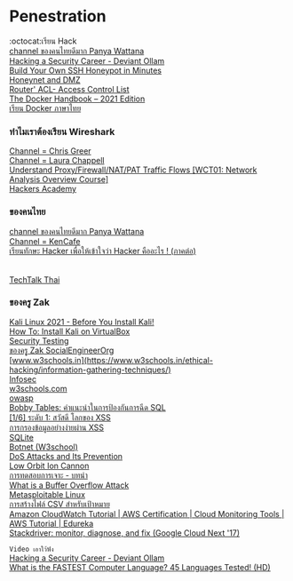 # Penestration
:octocat:เรียน Hack<br>
[channel ของคนไทยดีมาก Panya Wattana](https://www.youtube.com/user/snpanyawat/videos)<br>
[Hacking a Security Career - Deviant Ollam](https://www.youtube.com/watch?v=jZFuCYyQB6c)<br>
[Build Your Own SSH Honeypot in Minutes](https://www.youtube.com/watch?v=WomC6LRAoyo)<br>
[Honeynet and DMZ](https://www.youtube.com/watch?v=FihkG72z7MQ)<br>
[Router' ACL- Access Control List](https://www.youtube.com/watch?v=f-hialQ7ar8)<br>
[The Docker Handbook – 2021 Edition](https://www.freecodecamp.org/news/the-docker-handbook/?fbclid=IwAR1CDZT9zGPV4rqTYdIAEJFs89amKdppMOM0f409T45B21AqP2mCKBD2lWs)<br>
[เรียน Docker ภาษาไทย](https://medium.com/@qqbybdrsun/docker-101-1b87bb995558)<br>

### ทำไมเราต้องเรียน Wireshark
[Channel = Chris Greer](https://www.youtube.com/c/ChrisGreer/videos)<br>
[Channel = Laura Chappell](https://www.youtube.com/c/LauraChappellLab/videos)<br>
[Understand Proxy/Firewall/NAT/PAT Traffic Flows [WCT01: Network Analysis Overview Course]](https://www.youtube.com/watch?v=ZUIKfNX8tA4)<br>
[Hackers Academy](https://www.youtube.com/channel/UCadD7R8VxdKroR1jg8Mm31w)<br>
### ของคนไทย
[channel ของคนไทยดีมาก Panya Wattana](https://www.youtube.com/user/snpanyawat/videos)<br>
[Channel = KenCafe](https://www.youtube.com/channel/UCw7WT3Dsc9rk2arKRrQUxCw/videos)<br>
[เรียนทักษะ Hacker เพื่อให้เข้าใจว่า Hacker คืออะไร ! (ภาคต่อ)](https://www.youtube.com/watch?v=--Wjk_aTIlU)<br>
[]()<br>
[]()<br>
[TechTalk Thai](https://www.youtube.com/c/TechtalkThaiChannel/videos)<br>
### ของครู Zak
[Kali Linux 2021 - Before You Install Kali!](https://www.youtube.com/watch?v=5f6ReEjPtXI)<br>
[How To: Install Kali on VirtualBox](https://www.youtube.com/watch?v=hFd9KCjPyjA)<br>
[Security Testing](https://www.educba.com/security-testing/?fbclid=IwAR3W8_D2UgENHw1qaZVPT1wgDA7l7vIR9N7wGp1SasBRBhOzyxanrfFvD8I)<br>
[ของครุู Zak SocialEngineerOrg](https://www.youtube.com/c/SocialEngineerOrg/videos)<br>
[www.w3schools.in](https://www.w3schools.in/ethical-hacking/information-gathering-techniques/)<br>
[Infosec](https://resources.infosecinstitute.com/topic/what-is-enumeration/#gref)<br>
[w3schools.com](https://www.w3schools.com/sql/sql_injection.asp)<br>
[owasp](https://owasp.org/www-community/attacks/xss/)<br>
[Bobby Tables: คำแนะนำในการป้องกันการฉีด SQL](https://bobby-tables.com/python)<br>
[[1/6] ระดับ 1: สวัสดี โลกของ XSS](https://xss-game.appspot.com/level1)<br>
[การกรองข้อมูลอย่างง่ายผ่าน XSS](https://www.trustedsec.com/blog/simple-data-exfiltration-through-xss/?utm_campaign=Blog%20Posts&utm_content=166100905&utm_medium=social&utm_source=twitter&hss_channel=tw-403811306&fbclid=IwAR3Mx7LORx5EEx5GYdW3qvNrz3ZDMC8d6C5xyVjUGxkxthrCdfH1rUBpPzY)<br>
[SQLite](https://www.sqlite.org/fileformat.html)<br>
[Botnet (W3school)](https://www.w3schools.in/ethical-hacking/botnet/)<br>
[DoS Attacks and Its Prevention](https://www.w3schools.in/ethical-hacking/dos-attacks-and-its-prevention/)<br>
[Low Orbit Ion Cannon](https://en.wikipedia.org/wiki/Low_Orbit_Ion_Cannon)<br>
[การทดสอบการเจาะ - บทนำ](https://www.tutorialspoint.com/penetration_testing/penetration_testing_introduction.htm)<br>
[What is a Buffer Overflow Attack](https://www.imperva.com/learn/application-security/buffer-overflow/)<br>
[Metasploitable Linux](https://docs.rapid7.com/metasploit/metasploitable-2/)<br>
[การสร้างไฟล์ CSV สำหรับเป้าหมาย](https://docs.rapid7.com/metasploit/managing-target-lists/)<br>
[Amazon CloudWatch Tutorial | AWS Certification | Cloud Monitoring Tools | AWS Tutorial | Edureka](https://www.youtube.com/watch?v=__knpcBRLHg)<br>
[Stackdriver: monitor, diagnose, and fix (Google Cloud Next '17)](https://www.youtube.com/watch?v=U6weNkNmC7s)<br>

```Video เอาใว้ฟัง```<br>
[Hacking a Security Career - Deviant Ollam](https://www.youtube.com/watch?v=jZFuCYyQB6c)<br>
[What is the FASTEST Computer Language? 45 Languages Tested! (HD)](https://www.youtube.com/watch?v=tQtFdsEcK_s&list=RDCMUCNzszbnvQeFzObW0ghk0Ckw&start_radio=1&rv=tQtFdsEcK_s&t=119)<br>
[]()<br>
[]()<br>
[]()<br>
[]()<br>
[]()<br>
[]()<br>
